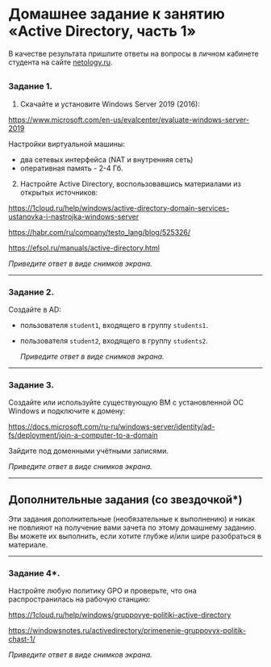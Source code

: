 # Домашнее задание к занятию «Active Directory, часть 1»

В качестве результата пришлите ответы на вопросы в личном кабинете студента на сайте [netology.ru](https://netology.ru/).

## 

### Задание 1.

1) Скачайте и установите Windows Server 2019 (2016):

https://www.microsoft.com/en-us/evalcenter/evaluate-windows-server-2019

Настройки виртуальной машины:

- два сетевых интерфейса (NAT и внутренняя сеть)
- оперативная память - 2-4 Гб.

2) Настройте Active Directory, воспользовавшись материалами из открытых источников:

https://1cloud.ru/help/windows/active-directory-domain-services-ustanovka-i-nastrojka-windows-server

https://habr.com/ru/company/testo_lang/blog/525326/

https://efsol.ru/manuals/active-directory.html



*Приведите ответ в виде снимков экрана.*

------

### Задание 2.

Создайте в AD:

- пользователя `student1`, входящего в группу `students1`.

- пользователя `student2`, входящего в группу `students2`.

  

  *Приведите ответ в виде снимков экрана.*

------

### Задание 3.

Создайте или используйте существующую ВМ с установленной ОС Windows и подключите к домену:

https://docs.microsoft.com/ru-ru/windows-server/identity/ad-fs/deployment/join-a-computer-to-a-domain

Зайдите под доменными учётными записями.



*Приведите ответ в виде снимков экрана.*

------

## Дополнительные задания (со звездочкой*)

Эти задания дополнительные (необязательные к выполнению) и никак не повлияют на получение вами зачета по этому домашнему заданию. Вы можете их выполнить, если хотите глубже и/или шире разобраться в материале.

------

### Задание 4*.

Настройте любую политику GPO и проверьте, что она распространилась на рабочую станцию:

https://1cloud.ru/help/windows/gruppovye-politiki-active-directory

https://windowsnotes.ru/activedirectory/primenenie-gruppovyx-politik-chast-1/



*Приведите ответ в виде снимков экрана.*
